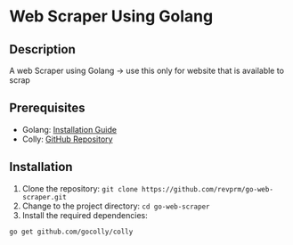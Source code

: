 # Web Scraper Using Golang

## Description
A web Scraper using Golang -> use this only for website that is available to scrap

## Prerequisites
- Golang: [Installation Guide](https://golang.org/doc/install)
- Colly: [GitHub Repository](https://github.com/gocolly/colly)

## Installation
1. Clone the repository: `git clone https://github.com/revprm/go-web-scraper.git`
2. Change to the project directory: `cd go-web-scraper`
3. Install the required dependencies:
```
go get github.com/gocolly/colly
```